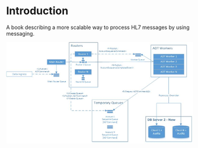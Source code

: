 # Introduction

A book describing a more scalable way to process HL7 messages by using messaging.

![Future](pas-message-processing-model-future-1.jpg)
